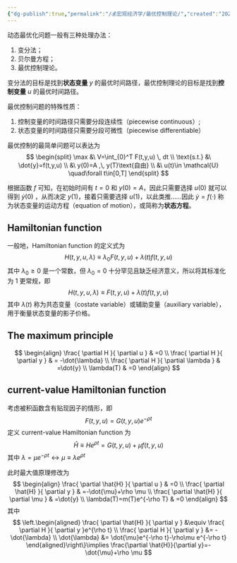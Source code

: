 ```yaml
---
{"dg-publish":true,"permalink":"/💰宏观经济学/最优控制理论/","created":"2024-10-12T10:25:20.000+08:00","updated":"2025-09-02T11:10:19.870+08:00"}
---
```


动态最优化问题一般有三种处理办法：
1. 变分法；
2. 贝尔曼方程；
3. 最优控制理论。

变分法的目标是找到**状态变量** $y$ 的最优时间路径，最优控制理论的目标是找到**控制变量** $u$ 的最优时间路径。

最优控制问题的特殊性质：
1. 控制变量的时间路径只需要分段连续性（piecewise continuous）;
2. 状态变量的时间路径只需要分段可微性（piecewise differentiable）

最优控制的最简单问题可以表达为
$$
\begin{split}
\max &\ V=\int_{0}^T F(t,y,u) \, dt  \\
\text{s.t.} &\ \dot{y}=f(t,y,u) \\
&\ y(0)=A ,\, y(T)\text{自由} \\
&\ u(t)\in \mathcal{U} \quad\forall t\in[0,T]
\end{split}
$$

根据函数 $f$ 可知，在初始时间有 $t=0$ 和 $y(0)=A$，因此只需要选择 $u(0)$ 就可以得到 $\dot{y}(0)$ ，从而决定 $y(1)$，接着只需要选择 $u(1)$，以此类推……因此 $\dot{y}=f(\cdot)$ 称为状态变量的运动方程（equation of motion），或简称为**状态方程**。

## Hamiltonian function

一般地，Hamiltonian function 的定义式为
$$
H(t,y,u,\lambda)\equiv \lambda_{0}F(t,y,u)+\lambda(t) f(t,y,u)
$$
其中 $\lambda_{0}\geq 0$ 是一个常数，但 $\lambda_{0}=0$ 十分罕见且缺乏经济意义，所以将其标准化为 1 更常规，即
$$
H(t,y,u,\lambda)\equiv F(t,y,u)+\lambda(t) f(t,y,u)
$$
其中 $\lambda(t)$ 称为共态变量（costate variable）或辅助变量（auxiliary variable），用于衡量状态变量的影子价格。

## The maximum principle

$$
\begin{align}
\frac{ \partial H }{ \partial u } & =0 \\
\frac{ \partial H }{ \partial y } & = -\dot{\lambda} \\
\frac{ \partial H }{ \partial \lambda } & =\dot{y} \\
\lambda(T) & =0
\end{align}
$$

## current-value Hamiltonian function

考虑被积函数含有贴现因子的情形，即
$$
F(t,y,u)=G(t,y,u)e^{-\rho t}
$$
定义 current-value Hamiltonian function 为
$$
\hat{H}\equiv He^{\rho t}=G(t,y,u)+\mu f(t,y,u)
$$
其中 $\lambda=\mu e^{-\rho t}\leftrightarrow \mu\equiv\lambda e^{\rho t}$ 

此时最大值原理修改为
$$
\begin{align} 
\frac{ \partial \hat{H} }{ \partial u }  & =0 \\
\frac{ \partial \hat{H} }{ \partial y } & =-\dot{\mu}+\rho \mu  \\
\frac{ \partial \hat{H} }{ \partial \mu } & =\dot{y}  \\
\lambda(T)=m(T)e^{-\rho T} & =0
\end{align}
$$
其中
$$
\left.\begin{aligned}
\frac{ \partial \hat{H} }{ \partial y } &\equiv \frac{ \partial H }{ \partial y }e^{\rho t}  \\
\frac{ \partial H }{ \partial y } &= -\dot{\lambda} \\
\dot{\lambda} &= \dot{\mu}e^{-\rho t}-\rho\mu e^{-\rho t}
\end{aligned}\right\}\implies \frac{\partial \hat{H}}{\partial y}=-\dot{\mu}+\rho \mu
$$


